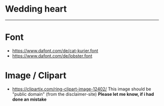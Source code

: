 # Wedding heart
---
# Font
* https://www.dafont.com/de/cat-kurier.font
* https://www.dafont.com/de/lobster.font

# Image / Clipart
* https://clipartix.com/ring-clipart-image-12402/
 This image should be "public domain" (from the disclaimer-site)
 __Please let me know, if i had done an mistake__
